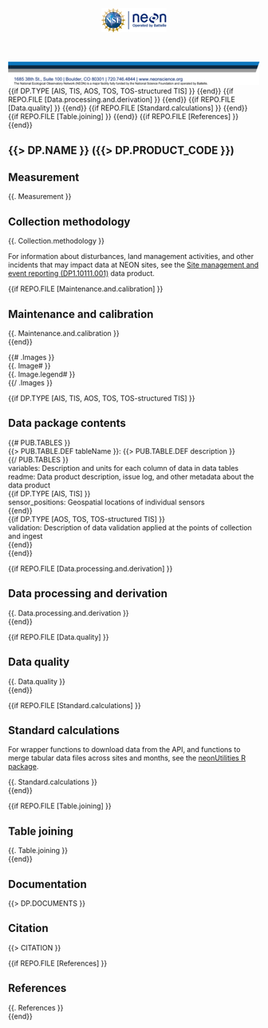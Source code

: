 <!DOCTYPE html>
<html lang="en-us">
<head>
    <meta charset="utf-8">
    <title>NEON Data Product Quick Start Guide - {{> DP.PRODUCT_CODE ignoreNoWrap }}</title>
    <meta name="subject" content="NEON Data Product Quick Start Guide - {{> DP.PRODUCT_CODE ignoreNoWrap }}"/>
    <meta name="author" content="National Ecological Observatory Network"/>
    <meta name="description" content="NEON Data Product Quick Start Guide - {{> DP.PRODUCT_CODE ignoreNoWrap }}"/>
    <style neon-qsg-standalone-html-remove>
        @page {
            size: letter;
            margin-top: 1.25in;
            margin-bottom: 1.5in;
            margin-left: 1in;
            margin-right: 1in;
            @top-left {
                content: element(neon-header);
                vertical-align: top;
                padding-top: 44px
            }
            @top-right {
                font-family: 'Inter', sans-serif;
                font-size: 12px;
                color: #7c7f80;
                content: 'Page ' counter(page) ' of ' counter(pages);
                vertical-align: top; 
                padding-top: 60px;
            }
            @bottom-left {
                content: element(neon-footer);
                vertical-align: top;
                padding-top: 40px;
            }
        }
    </style>
    <style neon-qsg-standalone-html-remove>
        body {
            font-family: 'Inter', sans-serif;
            margin: 0;
        }
        header {
            position: running(neon-header);
        }
        footer {
            position: running(neon-footer);
        }
        table,
        div.pdf-ua-display-as-table {
            -fs-table-paginate: paginate;
            margin-left: 1px;
            margin-right: 1px;
        }
    </style>
</head>
<body>
<header>
    <img 
        src="https://raw.githubusercontent.com/NEONScience/NEON-quick-start-guides/main/Header.png"
        alt="NEON Header"
        height="48"
    />
</header>
<footer neon-qsg-standalone-html-remove>
    <img
        src="https://raw.githubusercontent.com/NEONScience/NEON-quick-start-guides/main/Footer.png"
        alt="NEON Footer"
        width="623"
    />
</footer>
<!-- HTML to PDF Converter Specific for PDF Bookmarks -->
<bookmarks neon-qsg-standalone-html-remove>
    <bookmark name="Measurement" href="#measurement"/>
    <bookmark name="Collection Methodology" href="#collection-methodology"/>
    {{if DP.TYPE [AIS, TIS, AOS, TOS, TOS-structured TIS] }}
    <bookmark name="Data Package Contents" href="#data-package-contents"/>
    {{end}}
    {{if REPO.FILE [Data.processing.and.derivation] }}
    <bookmark name="Data Processing and Derivation" href="#data-processing-and-derivation"/>
    {{end}}
    {{if REPO.FILE [Data.quality] }}
    <bookmark name="Data Quality" href="#data-quality"/>
    {{end}}
    {{if REPO.FILE [Standard.calculations] }}
    <bookmark name="Standard Calculations" href="#standard-calculations"/>
    {{end}}
    {{if REPO.FILE [Table.joining] }}
    <bookmark name="Table Joining" href="#table-joining"/>
    {{end}}
    <bookmark name="Documentation" href="#documentation"/>
    <bookmark name="Citation" href="#citation"/>
    {{if REPO.FILE [References] }}
    <bookmark name="References" href="#references"/>
    {{end}}
</bookmarks>
<main>
<article class="markdown-body">

# {{> DP.NAME }} ({{> DP.PRODUCT_CODE }})

## Measurement
{{. Measurement }}

## Collection methodology
{{. Collection.methodology }}

For information about disturbances, land management activities, and other incidents that may impact data at NEON sites, see the [Site management and event reporting (DP1.10111.001)](https://data.neonscience.org/data-products/DP1.10111.001) data product.

{{if REPO.FILE [Maintenance.and.calibration] }}
## Maintenance and calibration
{{. Maintenance.and.calibration }}  
{{end}}

{{# .Images }}  
{{. Image# }}  
{{. Image.legend# }}  
{{/ .Images }}

{{if DP.TYPE [AIS, TIS, AOS, TOS, TOS-structured TIS] }}
## Data package contents
{{# PUB.TABLES }}  
{{> PUB.TABLE.DEF tableName }}: {{> PUB.TABLE.DEF description }}  
{{/ PUB.TABLES }}  
variables: Description and units for each column of data in data tables  
readme: Data product description, issue log, and other metadata about the data product  
{{if DP.TYPE [AIS, TIS] }}  
sensor_positions: Geospatial locations of individual sensors  
{{end}}  
{{if DP.TYPE [AOS, TOS, TOS-structured TIS] }}  
validation: Description of data validation applied at the points of collection and ingest  
{{end}}  
{{end}}

{{if REPO.FILE [Data.processing.and.derivation] }}
## Data processing and derivation
{{. Data.processing.and.derivation }}  
{{end}}

{{if REPO.FILE [Data.quality] }}
## Data quality
{{. Data.quality }}  
{{end}}

{{if REPO.FILE [Standard.calculations] }}
## Standard calculations
For wrapper functions to download data from the API, and functions to merge tabular data files across sites and months, see the [neonUtilities R package](https://cran.r-project.org/web/packages/neonUtilities/index.html).

{{. Standard.calculations }}  
{{end}}

{{if REPO.FILE [Table.joining] }}
## Table joining
{{. Table.joining }}  
{{end}}

## Documentation
{{> DP.DOCUMENTS }}

## Citation
{{> CITATION }}

{{if REPO.FILE [References] }}
## References
{{. References }}  
{{end}}

</article>
</main>
</body>
</html>
